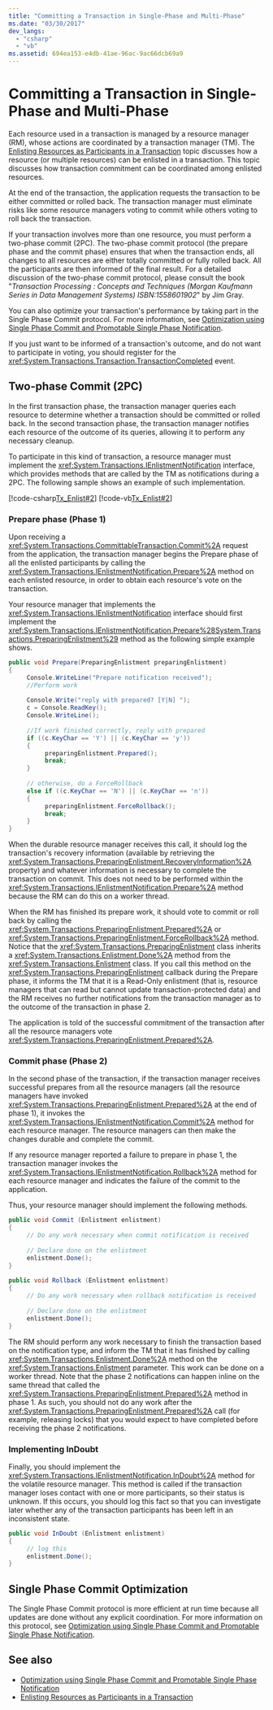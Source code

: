 ```yaml
---
title: "Committing a Transaction in Single-Phase and Multi-Phase"
ms.date: "03/30/2017"
dev_langs: 
  - "csharp"
  - "vb"
ms.assetid: 694ea153-e4db-41ae-96ac-9ac66dcb69a9
---
```

# Committing a Transaction in Single-Phase and Multi-Phase
Each resource used in a transaction is managed by a resource manager (RM), whose actions are coordinated by a transaction manager (TM). The [Enlisting Resources as Participants in a Transaction](../../../../docs/framework/data/transactions/enlisting-resources-as-participants-in-a-transaction.md) topic discusses how a resource (or multiple resources) can be enlisted in a transaction. This topic discusses how transaction commitment can be coordinated among enlisted resources.  
  
 At the end of the transaction, the application requests the transaction to be either committed or rolled back. The transaction manager must eliminate risks like some resource managers voting to commit while others voting to roll back the transaction.  
  
 If your transaction involves more than one resource, you must perform a two-phase commit (2PC). The two-phase commit protocol (the prepare phase and the commit phase) ensures that when the transaction ends, all changes to all resources are either totally committed or fully rolled back. All the participants are then informed of the final result. For a detailed discussion of the two-phase commit protocol, please consult the book "*Transaction Processing : Concepts and Techniques (Morgan Kaufmann Series in Data Management Systems) ISBN:1558601902*" by Jim Gray.  
  
 You can also optimize your transaction's performance by taking part in the Single Phase Commit protocol. For more information, see [Optimization using Single Phase Commit and Promotable Single Phase Notification](../../../../docs/framework/data/transactions/optimization-spc-and-promotable-spn.md).  
  
 If you just want to be informed of a transaction's outcome, and do not want to participate in voting, you should register for the <xref:System.Transactions.Transaction.TransactionCompleted> event.  
  
## Two-phase Commit (2PC)  
 In the first transaction phase, the transaction manager queries each resource to determine whether a transaction should be committed or rolled back. In the second transaction phase, the transaction manager notifies each resource of the outcome of its queries, allowing it to perform any necessary cleanup.  
  
 To participate in this kind of transaction, a resource manager must implement the <xref:System.Transactions.IEnlistmentNotification> interface, which provides methods that are called by the TM as notifications during a 2PC.  The following sample shows an example of such implementation.  
  
 [!code-csharp[Tx_Enlist#2](../../../../samples/snippets/csharp/VS_Snippets_CFX/tx_enlist/cs/enlist.cs#2)]
 [!code-vb[Tx_Enlist#2](../../../../samples/snippets/visualbasic/VS_Snippets_CFX/tx_enlist/vb/enlist.vb#2)]  
  
### Prepare phase (Phase 1)  
 Upon receiving a <xref:System.Transactions.CommittableTransaction.Commit%2A> request from the application, the transaction manager begins the Prepare phase of all the enlisted participants by calling the <xref:System.Transactions.IEnlistmentNotification.Prepare%2A> method on each enlisted resource, in order to obtain each resource's vote on the transaction.  
  
 Your resource manager that implements the <xref:System.Transactions.IEnlistmentNotification> interface should first implement the <xref:System.Transactions.IEnlistmentNotification.Prepare%28System.Transactions.PreparingEnlistment%29> method as the following simple example shows.  
  
```csharp
public void Prepare(PreparingEnlistment preparingEnlistment)  
{  
     Console.WriteLine("Prepare notification received");  
     //Perform work  
  
     Console.Write("reply with prepared? [Y|N] ");  
     c = Console.ReadKey();  
     Console.WriteLine();  
  
     //If work finished correctly, reply with prepared  
     if ((c.KeyChar == 'Y') || (c.KeyChar == 'y'))  
     {  
          preparingEnlistment.Prepared();  
          break;  
     }  
  
     // otherwise, do a ForceRollback  
     else if ((c.KeyChar == 'N') || (c.KeyChar == 'n'))  
     {  
          preparingEnlistment.ForceRollback();  
          break;  
     }  
}  
```  
  
 When the durable resource manager receives this call, it should log the transaction's recovery information (available by retrieving the <xref:System.Transactions.PreparingEnlistment.RecoveryInformation%2A> property) and whatever information is necessary to complete the transaction on commit. This does not need to be performed within the <xref:System.Transactions.IEnlistmentNotification.Prepare%2A> method because the RM can do this on a worker thread.  
  
 When the RM has finished its prepare work, it should vote to commit or roll back by calling the <xref:System.Transactions.PreparingEnlistment.Prepared%2A> or <xref:System.Transactions.PreparingEnlistment.ForceRollback%2A> method. Notice that the <xref:System.Transactions.PreparingEnlistment> class inherits a <xref:System.Transactions.Enlistment.Done%2A> method from the <xref:System.Transactions.Enlistment> class. If you call this method on the <xref:System.Transactions.PreparingEnlistment> callback during the Prepare phase, it informs the TM that it is a Read-Only enlistment (that is, resource managers that can read but cannot update transaction-protected data) and the RM receives no further notifications from the transaction manager as to the outcome of the transaction in phase 2.  
  
 The application is told of the successful commitment of the transaction after all the resource managers vote <xref:System.Transactions.PreparingEnlistment.Prepared%2A>.  
  
### Commit phase (Phase 2)  
 In the second phase of the transaction, if the transaction manager receives successful prepares from all the resource managers (all the resource managers have invoked <xref:System.Transactions.PreparingEnlistment.Prepared%2A> at the end of phase 1), it invokes the <xref:System.Transactions.IEnlistmentNotification.Commit%2A> method for each resource manager. The resource managers can then make the changes durable and complete the commit.  
  
 If any resource manager reported a failure to prepare in phase 1, the transaction manager invokes the <xref:System.Transactions.IEnlistmentNotification.Rollback%2A> method for each resource manager and indicates the failure of the commit to the application.  
  
 Thus, your resource manager should implement the following methods.  
  
```csharp
public void Commit (Enlistment enlistment)  
{  
     // Do any work necessary when commit notification is received  
  
     // Declare done on the enlistment  
     enlistment.Done();  
}  
  
public void Rollback (Enlistment enlistment)  
{  
     // Do any work necessary when rollback notification is received  
  
     // Declare done on the enlistment    
     enlistment.Done();    
}  
```  
  
 The RM should perform any work necessary to finish the transaction based on the notification type, and inform the TM that it has finished by calling <xref:System.Transactions.Enlistment.Done%2A> method on the <xref:System.Transactions.Enlistment> parameter. This work can be done on a worker thread. Note that the phase 2 notifications can happen inline on the same thread that called the <xref:System.Transactions.PreparingEnlistment.Prepared%2A> method in phase 1. As such, you should not do any work after the <xref:System.Transactions.PreparingEnlistment.Prepared%2A> call (for example, releasing locks) that you would expect to have completed before receiving the phase 2 notifications.  
  
### Implementing InDoubt  
 Finally, you should implement the <xref:System.Transactions.IEnlistmentNotification.InDoubt%2A> method for the volatile resource manager. This method is called if the transaction manager loses contact with one or more participants, so their status is unknown. If this occurs, you should log this fact so that you can investigate later whether any of the transaction participants has been left in an inconsistent state.  
  
```csharp
public void InDoubt (Enlistment enlistment)  
{  
     // log this  
     enlistment.Done();  
}  
```  
  
## Single Phase Commit Optimization  
 The Single Phase Commit protocol is more efficient at run time because all updates are done without any explicit coordination. For more information on this protocol, see [Optimization using Single Phase Commit and Promotable Single Phase Notification](../../../../docs/framework/data/transactions/optimization-spc-and-promotable-spn.md).  
  
## See also
- [Optimization using Single Phase Commit and Promotable Single Phase Notification](../../../../docs/framework/data/transactions/optimization-spc-and-promotable-spn.md)
- [Enlisting Resources as Participants in a Transaction](../../../../docs/framework/data/transactions/enlisting-resources-as-participants-in-a-transaction.md)
